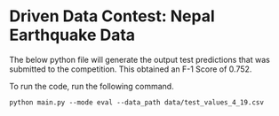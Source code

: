 
# Driven Data Contest: Nepal Earthquake Data

The below python file will generate the output test predictions that was submitted to the competition. This obtained an F-1 Score of 0.752. 

To run the code, run the following command. 
```
python main.py --mode eval --data_path data/test_values_4_19.csv

```
